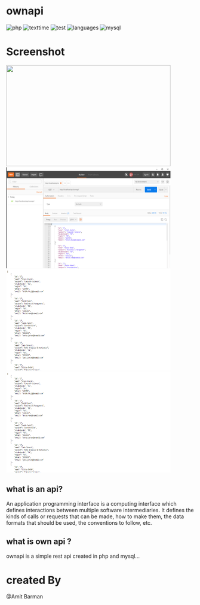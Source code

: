 # ownapi

![php](https://img.shields.io/badge/php-%3E%3D%207.1-brightgreen) ![texttime](https://img.shields.io/badge/test%20execution%20time-2-blue) ![test](https://img.shields.io/badge/Test-passed-red) ![languages](https://img.shields.io/badge/languages-3-blue) ![mysql](https://img.shields.io/badge/mysql-8.0-yellow)

# Screenshot

<p float="left">
	<img src="screenshots\api.png" height="270" width="440" />
	<img src="screenshots\api1.png" height="270" width="440" />
	<img src="screenshots\api2.png" height="270" width="440" />
	<img src="screenshots\api2.png" height="270" width="440" />
</p>

## what is an api?

An application programming interface is a computing interface which defines interactions between multiple software intermediaries. It defines the kinds of calls or requests that can be made, how to make them, the data formats that should be used, the conventions to follow, etc.

## what is own api ?

ownapi is a simple rest api created in php and mysql...

# created By

@Amit Barman
